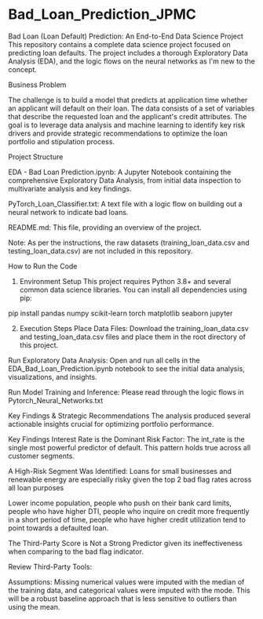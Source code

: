 # Bad_Loan_Prediction_JPMC

Bad Loan (Loan Default) Prediction: An End-to-End Data Science Project
This repository contains a complete data science project focused on predicting loan defaults. The project includes a thorough Exploratory Data Analysis (EDA), and the logic flows on the neural networks as I'm new to the concept.

Business Problem

The challenge is to build a model that predicts at application time whether an applicant will default on their loan. The data consists of a set of variables that describe the requested loan and the applicant's credit attributes. The goal is to leverage data analysis and machine learning to identify key risk drivers and provide strategic recommendations to optimize the loan portfolio and stipulation process.

Project Structure

EDA - Bad Loan Prediction.ipynb: A Jupyter Notebook containing the comprehensive Exploratory Data Analysis, from initial data inspection to multivariate analysis and key findings.

PyTorch_Loan_Classifier.txt: A text file with a logic flow on building out a neural network to indicate bad loans.

README.md: This file, providing an overview of the project.

Note: As per the instructions, the raw datasets (training_loan_data.csv and testing_loan_data.csv) are not included in this repository.

How to Run the Code
1. Environment Setup
This project requires Python 3.8+ and several common data science libraries. You can install all dependencies using pip:

pip install pandas numpy scikit-learn torch matplotlib seaborn jupyter

2. Execution Steps
Place Data Files: Download the training_loan_data.csv and testing_loan_data.csv files and place them in the root directory of this project.

Run Exploratory Data Analysis: Open and run all cells in the EDA_Bad_Loan_Prediction.ipynb notebook to see the initial data analysis, visualizations, and insights.

Run Model Training and Inference: Please read through the logic flows in Pytorch_Neural_Networks.txt

Key Findings & Strategic Recommendations
The analysis produced several actionable insights crucial for optimizing portfolio performance.

Key Findings
Interest Rate is the Dominant Risk Factor: The int_rate is the single most powerful predictor of default. This pattern holds true across all customer segments.

A High-Risk Segment Was Identified: Loans for small businesses and renewable energy are especially risky given the top 2 bad flag rates across all loan purposes

Lower income population, people who push on their bank card limits, people who have higher DTI, people who inquire on credit more frequently in a short period of time, people who have higher credit utilization tend to point towards a defaulted loan.

The Third-Party Score is Not a Strong Predictor given its ineffectiveness when comparing to the bad flag indicator.

Review Third-Party Tools: 

Assumptions: Missing numerical values were imputed with the median of the training data, and categorical values were imputed with the mode. This will be a robust baseline approach that is less sensitive to outliers than using the mean.
